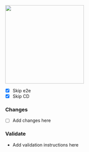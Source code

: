 <img width="250" src="https://media.giphy.com/media/UPNKZuNUo6ZyX9AL7a/giphy.gif">

- [x] Skip e2e
- [x] Skip CD

### Changes

- [ ] Add changes here

### Validate

- Add validation instructions here
